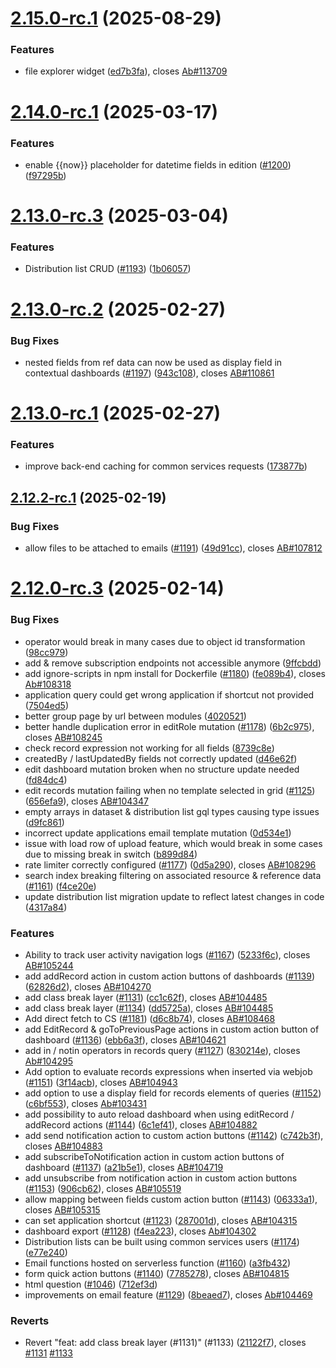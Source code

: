 # [2.15.0-rc.1](https://github.com/ReliefApplications/ems-backend/compare/v2.14.0...v2.15.0-rc.1) (2025-08-29)


### Features

* file explorer widget ([ed7b3fa](https://github.com/ReliefApplications/ems-backend/commit/ed7b3fa899199fcd5035265ae63a27eb734e3f12)), closes [Ab#113709](https://github.com/Ab/issues/113709)

# [2.14.0-rc.1](https://github.com/ReliefApplications/ems-backend/compare/v2.13.0...v2.14.0-rc.1) (2025-03-17)


### Features

* enable {{now}} placeholder for datetime fields in edition ([#1200](https://github.com/ReliefApplications/ems-backend/issues/1200)) ([f97295b](https://github.com/ReliefApplications/ems-backend/commit/f97295b5b12d0c8bfb321bd33f5de0d8394cd1a0))

# [2.13.0-rc.3](https://github.com/ReliefApplications/ems-backend/compare/v2.13.0-rc.2...v2.13.0-rc.3) (2025-03-04)


### Features

* Distribution list CRUD ([#1193](https://github.com/ReliefApplications/ems-backend/issues/1193)) ([1b06057](https://github.com/ReliefApplications/ems-backend/commit/1b060575b6574cc46c8b865464057c3cc63a5551))

# [2.13.0-rc.2](https://github.com/ReliefApplications/ems-backend/compare/v2.13.0-rc.1...v2.13.0-rc.2) (2025-02-27)


### Bug Fixes

* nested fields from ref data can now be used as display field in contextual dashboards ([#1197](https://github.com/ReliefApplications/ems-backend/issues/1197)) ([943c108](https://github.com/ReliefApplications/ems-backend/commit/943c1083fcec4fd2147c070e24a6b858f9a4d19d)), closes [AB#110861](https://github.com/AB/issues/110861)

# [2.13.0-rc.1](https://github.com/ReliefApplications/ems-backend/compare/v2.12.2...v2.13.0-rc.1) (2025-02-27)


### Features

* improve back-end caching for common services requests ([173877b](https://github.com/ReliefApplications/ems-backend/commit/173877b6f880194f1da554e4711bbbcb647181bd))

## [2.12.2-rc.1](https://github.com/ReliefApplications/ems-backend/compare/v2.12.1...v2.12.2-rc.1) (2025-02-19)


### Bug Fixes

* allow files to be attached to emails ([#1191](https://github.com/ReliefApplications/ems-backend/issues/1191)) ([49d91cc](https://github.com/ReliefApplications/ems-backend/commit/49d91cc39db11a2c04a0278f5f515bc49c250c3f)), closes [AB#107812](https://github.com/AB/issues/107812)

# [2.12.0-rc.3](https://github.com/ReliefApplications/ems-backend/compare/v2.12.0-rc.2...v2.12.0-rc.3) (2025-02-14)


### Bug Fixes

*  operator would break in many cases due to object id transformation ([98cc979](https://github.com/ReliefApplications/ems-backend/commit/98cc9794f1c6bb9d2bfeee231bf540f8cdede5f3))
* add & remove subscription endpoints not accessible anymore ([9ffcbdd](https://github.com/ReliefApplications/ems-backend/commit/9ffcbdd1f3df27b6573bb7fb00dce6556e334e13))
* add ignore-scripts in npm install for Dockerfile   ([#1180](https://github.com/ReliefApplications/ems-backend/issues/1180)) ([fe089b4](https://github.com/ReliefApplications/ems-backend/commit/fe089b441aa6eae2a6dd9aeb242c4a7023d32a6d)), closes [Ab#108318](https://github.com/Ab/issues/108318)
* application query could get wrong application if shortcut not provided ([7504ed5](https://github.com/ReliefApplications/ems-backend/commit/7504ed51eda7dc1a1b43a8b5fd0c726dcd25f104))
* better group page by url between modules ([4020521](https://github.com/ReliefApplications/ems-backend/commit/4020521bc1fc4c63bfa57f03d36203233c898f20))
* better handle duplication error in editRole mutation ([#1178](https://github.com/ReliefApplications/ems-backend/issues/1178)) ([6b2c975](https://github.com/ReliefApplications/ems-backend/commit/6b2c97579bb45acde332e594e809603e384c32bd)), closes [AB#108245](https://github.com/AB/issues/108245)
* check record expression not working for all fields ([8739c8e](https://github.com/ReliefApplications/ems-backend/commit/8739c8ef59171ab1cc595cbada4916c08ab93c1e))
* createdBy / lastUpdatedBy fields not correctly updated ([d46e62f](https://github.com/ReliefApplications/ems-backend/commit/d46e62fd0f10f92a30b3b21cd95a9eb265fa7999))
* edit dashboard mutation broken when no structure update needed ([fd84dc4](https://github.com/ReliefApplications/ems-backend/commit/fd84dc48732f632c888cac31663626460e0cc654))
* edit records mutation failing when no template selected in grid ([#1125](https://github.com/ReliefApplications/ems-backend/issues/1125)) ([656efa9](https://github.com/ReliefApplications/ems-backend/commit/656efa9f96132db2f5e3a38d0f7dc23dfe6cdac5)), closes [AB#104347](https://github.com/AB/issues/104347)
* empty arrays in dataset & distribution list gql types causing type issues ([d9fc861](https://github.com/ReliefApplications/ems-backend/commit/d9fc861f04f24d432e6edcff5769b45af4d9c00d))
* incorrect update applications email template mutation ([0d534e1](https://github.com/ReliefApplications/ems-backend/commit/0d534e1c9d06fc77da8298df6a7e3650e90739cd))
* issue with load row of upload feature, which would break in some cases due to missing break in switch ([b899d84](https://github.com/ReliefApplications/ems-backend/commit/b899d8494693e766c8b12cabb25e5fa0ed5e23de))
* rate limiter correctly configured ([#1177](https://github.com/ReliefApplications/ems-backend/issues/1177)) ([0d5a290](https://github.com/ReliefApplications/ems-backend/commit/0d5a290003f6d549fb32c44ca8e3fbfab0e1ad26)), closes [AB#108296](https://github.com/AB/issues/108296)
* search index breaking filtering on associated resource & reference data ([#1161](https://github.com/ReliefApplications/ems-backend/issues/1161)) ([f4ce20e](https://github.com/ReliefApplications/ems-backend/commit/f4ce20ef13665e3433b2cfc12bcade8752492b6c))
* update distribution list migration update to reflect latest changes in code ([4317a84](https://github.com/ReliefApplications/ems-backend/commit/4317a84a0a280180b2d74089f46a65bb3385387d))


### Features

* Ability to track user activity navigation logs ([#1167](https://github.com/ReliefApplications/ems-backend/issues/1167)) ([5233f6c](https://github.com/ReliefApplications/ems-backend/commit/5233f6c4a505a7bce919768db69b3c70eeb69c5d)), closes [AB#105244](https://github.com/AB/issues/105244)
* add addRecord action in custom action buttons of dashboards ([#1139](https://github.com/ReliefApplications/ems-backend/issues/1139)) ([62826d2](https://github.com/ReliefApplications/ems-backend/commit/62826d24a824de820806d3641e153f5513f2462c)), closes [AB#104270](https://github.com/AB/issues/104270)
* add class break layer ([#1131](https://github.com/ReliefApplications/ems-backend/issues/1131)) ([cc1c62f](https://github.com/ReliefApplications/ems-backend/commit/cc1c62f1a7ca14267531b97a6c9a131a045b93b4)), closes [AB#104485](https://github.com/AB/issues/104485)
* add class break layer ([#1134](https://github.com/ReliefApplications/ems-backend/issues/1134)) ([dd5725a](https://github.com/ReliefApplications/ems-backend/commit/dd5725a1d98e3fb312b13204031bf35d34bc22e2)), closes [AB#104485](https://github.com/AB/issues/104485)
* Add direct fetch to CS ([#1181](https://github.com/ReliefApplications/ems-backend/issues/1181)) ([d6c8b74](https://github.com/ReliefApplications/ems-backend/commit/d6c8b74d729ec8217df74a5f989364eb52578a83)), closes [AB#108468](https://github.com/AB/issues/108468)
* add EditRecord & goToPreviousPage actions in custom action button of dashboard ([#1136](https://github.com/ReliefApplications/ems-backend/issues/1136)) ([ebb6a3f](https://github.com/ReliefApplications/ems-backend/commit/ebb6a3ff180d5e5b310016daccd732e519881e80)), closes [AB#104621](https://github.com/AB/issues/104621)
* add in / notin operators in records query ([#1127](https://github.com/ReliefApplications/ems-backend/issues/1127)) ([830214e](https://github.com/ReliefApplications/ems-backend/commit/830214e8540dd34dcfa6b1a8d2465353f2d5a6c6)), closes [Ab#104295](https://github.com/Ab/issues/104295)
* Add option to evaluate records expressions when inserted via webjob ([#1151](https://github.com/ReliefApplications/ems-backend/issues/1151)) ([3f14acb](https://github.com/ReliefApplications/ems-backend/commit/3f14acb4504889c55c1defe6cdb4c29443a04c90)), closes [AB#104943](https://github.com/AB/issues/104943)
* add option to use a display field for records elements of queries ([#1152](https://github.com/ReliefApplications/ems-backend/issues/1152)) ([c6bf553](https://github.com/ReliefApplications/ems-backend/commit/c6bf55356fffcb625148f0c6bfa75edf9ffa8282)), closes [Ab#103431](https://github.com/Ab/issues/103431)
* add possibility to auto reload dashboard when using editRecord / addRecord actions ([#1144](https://github.com/ReliefApplications/ems-backend/issues/1144)) ([6c1ef41](https://github.com/ReliefApplications/ems-backend/commit/6c1ef41aa169e5403c316abfab10eb9b808ceb69)), closes [AB#104882](https://github.com/AB/issues/104882)
* add send notification action to custom action buttons ([#1142](https://github.com/ReliefApplications/ems-backend/issues/1142)) ([c742b3f](https://github.com/ReliefApplications/ems-backend/commit/c742b3f0563cc3d151aef75c0e0871735f60561c)), closes [AB#104883](https://github.com/AB/issues/104883)
* add subscribeToNotification action in custom action buttons of dashboard ([#1137](https://github.com/ReliefApplications/ems-backend/issues/1137)) ([a21b5e1](https://github.com/ReliefApplications/ems-backend/commit/a21b5e153029f742cd5ca671dca64995f7230c89)), closes [AB#104719](https://github.com/AB/issues/104719)
* add unsubscribe from notification action in custom action buttons ([#1153](https://github.com/ReliefApplications/ems-backend/issues/1153)) ([906cb62](https://github.com/ReliefApplications/ems-backend/commit/906cb624755819386479077a0aa09cf000e2c7ee)), closes [AB#105519](https://github.com/AB/issues/105519)
* allow mapping between fields custom action button ([#1143](https://github.com/ReliefApplications/ems-backend/issues/1143)) ([06333a1](https://github.com/ReliefApplications/ems-backend/commit/06333a1dbd6df13e0e8be9b4f0d0eaf8adff21cc)), closes [AB#105315](https://github.com/AB/issues/105315)
* can set application shortcut ([#1123](https://github.com/ReliefApplications/ems-backend/issues/1123)) ([287001d](https://github.com/ReliefApplications/ems-backend/commit/287001d7d98d2a62c96e6346e2d77f3342db213f)), closes [AB#104315](https://github.com/AB/issues/104315)
* dashboard export ([#1128](https://github.com/ReliefApplications/ems-backend/issues/1128)) ([f4ea223](https://github.com/ReliefApplications/ems-backend/commit/f4ea223248005cd85f2c603235cb2699e876a3d4)), closes [Ab#104302](https://github.com/Ab/issues/104302)
* Distribution lists can be built using common services users ([#1174](https://github.com/ReliefApplications/ems-backend/issues/1174)) ([e77e240](https://github.com/ReliefApplications/ems-backend/commit/e77e24026853ccad10f3889d57a38bc4dc529433))
* Email functions hosted on serverless function ([#1160](https://github.com/ReliefApplications/ems-backend/issues/1160)) ([a3fb432](https://github.com/ReliefApplications/ems-backend/commit/a3fb432db876eff2f09660b15b0dc7e1ea46f89b))
* form quick action buttons ([#1140](https://github.com/ReliefApplications/ems-backend/issues/1140)) ([7785278](https://github.com/ReliefApplications/ems-backend/commit/77852782b95ee3ab496369ed095ca1bc1bad32be)), closes [AB#104815](https://github.com/AB/issues/104815)
* html question ([#1046](https://github.com/ReliefApplications/ems-backend/issues/1046)) ([712ef3d](https://github.com/ReliefApplications/ems-backend/commit/712ef3d1409654c7652e8d05997b7a87cb4c1c53))
* improvements on email feature ([#1129](https://github.com/ReliefApplications/ems-backend/issues/1129)) ([8beaed7](https://github.com/ReliefApplications/ems-backend/commit/8beaed73f5cb6568dd6d49fc95a29fa52decf137)), closes [Ab#104469](https://github.com/Ab/issues/104469)


### Reverts

* Revert "feat: add class break layer (#1131)" (#1133) ([21122f7](https://github.com/ReliefApplications/ems-backend/commit/21122f7fbc8b2a1320b374835f3ceb401468369a)), closes [#1131](https://github.com/ReliefApplications/ems-backend/issues/1131) [#1133](https://github.com/ReliefApplications/ems-backend/issues/1133)
